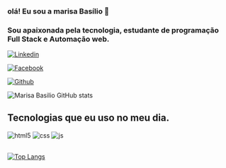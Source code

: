 ### olá! Eu sou a marisa Basílio 👋
### Sou apaixonada pela tecnologia, estudante de programação Full Stack e Automação web. <br>



[![Linkedin](https://img.shields.io/badge/LinkedIn-0077B5?style=for-the-badge&logo=linkedin&logoColor=white)](https://www.linkedin.com/in/marisa-basilio/) 

[![Facebook](https://img.shields.io/badge/Facebook_Gaming-005FED?style=for-the-badge&logo=facebook-gaming&logoColor=white)](https://www.facebook.com/marisa.basilio.52)

[![Github](https://img.shields.io/badge/GitHub-100000?style=for-the-badge&logo=github&logoColor=white)](https://github.com/Marisa-Basilio/portifolio)

![Marisa Basilio GitHub stats](https://github-readme-stats.vercel.app/api?username=Marisa-Basilio&show_icons=true)


## Tecnologias que eu uso no meu dia.
<img align="center" alt="html5" src="https://img.shields.io/badge/HTML5-E34F26?style=for-the-badge&logo=html5&logoColor=white" />
  <img align="center" alt="css" src="https://img.shields.io/badge/CSS3-1572B6?style=for-the-badge&logo=css3&logoColor=white" />
  <img align="center" alt="js" src="https://img.shields.io/badge/JavaScript-F7DF1E?style=for-the-badge&logo=javascript&logoColor=black" /> <br/>
  <br>

[![Top Langs](https://github-readme-stats.vercel.app/api/top-langs/?username=Marisa-Basilio&layout=compact)](https://github.com/Marisa-Basilio/github-readme-stats)


